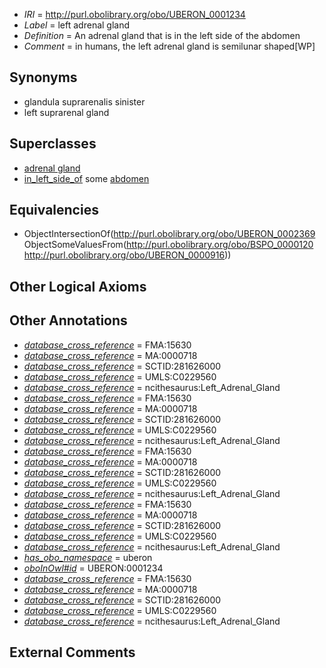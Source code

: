  * *IRI* = http://purl.obolibrary.org/obo/UBERON_0001234
 * *Label* = left adrenal gland
 * *Definition* = An adrenal gland that is in the left side of the abdomen
 * *Comment* = in humans, the left adrenal gland is semilunar shaped[WP]

## Synonyms

 * glandula suprarenalis sinister
 * left suprarenal gland

## Superclasses

 * [adrenal gland](../../UBERON/69/UBERON_0002369.md)
 * [in_left_side_of](../../BSPO/20/BSPO_0000120.md) some [abdomen](../../UBERON/16/UBERON_0000916.md)

## Equivalencies

 * ObjectIntersectionOf(<http://purl.obolibrary.org/obo/UBERON_0002369> ObjectSomeValuesFrom(<http://purl.obolibrary.org/obo/BSPO_0000120> <http://purl.obolibrary.org/obo/UBERON_0000916>))

## Other Logical Axioms


## Other Annotations

 * *[database_cross_reference](../../ef/oboInOwl#hasDbXref.md)* = FMA:15630
 * *[database_cross_reference](../../ef/oboInOwl#hasDbXref.md)* = MA:0000718
 * *[database_cross_reference](../../ef/oboInOwl#hasDbXref.md)* = SCTID:281626000
 * *[database_cross_reference](../../ef/oboInOwl#hasDbXref.md)* = UMLS:C0229560
 * *[database_cross_reference](../../ef/oboInOwl#hasDbXref.md)* = ncithesaurus:Left_Adrenal_Gland
 * *[database_cross_reference](../../ef/oboInOwl#hasDbXref.md)* = FMA:15630
 * *[database_cross_reference](../../ef/oboInOwl#hasDbXref.md)* = MA:0000718
 * *[database_cross_reference](../../ef/oboInOwl#hasDbXref.md)* = SCTID:281626000
 * *[database_cross_reference](../../ef/oboInOwl#hasDbXref.md)* = UMLS:C0229560
 * *[database_cross_reference](../../ef/oboInOwl#hasDbXref.md)* = ncithesaurus:Left_Adrenal_Gland
 * *[database_cross_reference](../../ef/oboInOwl#hasDbXref.md)* = FMA:15630
 * *[database_cross_reference](../../ef/oboInOwl#hasDbXref.md)* = MA:0000718
 * *[database_cross_reference](../../ef/oboInOwl#hasDbXref.md)* = SCTID:281626000
 * *[database_cross_reference](../../ef/oboInOwl#hasDbXref.md)* = UMLS:C0229560
 * *[database_cross_reference](../../ef/oboInOwl#hasDbXref.md)* = ncithesaurus:Left_Adrenal_Gland
 * *[database_cross_reference](../../ef/oboInOwl#hasDbXref.md)* = FMA:15630
 * *[database_cross_reference](../../ef/oboInOwl#hasDbXref.md)* = MA:0000718
 * *[database_cross_reference](../../ef/oboInOwl#hasDbXref.md)* = SCTID:281626000
 * *[database_cross_reference](../../ef/oboInOwl#hasDbXref.md)* = UMLS:C0229560
 * *[database_cross_reference](../../ef/oboInOwl#hasDbXref.md)* = ncithesaurus:Left_Adrenal_Gland
 * *[has_obo_namespace](../../ce/oboInOwl#hasOBONamespace.md)* = uberon
 * *[oboInOwl#id](../../id/oboInOwl#id.md)* = UBERON:0001234
 * *[database_cross_reference](../../ef/oboInOwl#hasDbXref.md)* = FMA:15630
 * *[database_cross_reference](../../ef/oboInOwl#hasDbXref.md)* = MA:0000718
 * *[database_cross_reference](../../ef/oboInOwl#hasDbXref.md)* = SCTID:281626000
 * *[database_cross_reference](../../ef/oboInOwl#hasDbXref.md)* = UMLS:C0229560
 * *[database_cross_reference](../../ef/oboInOwl#hasDbXref.md)* = ncithesaurus:Left_Adrenal_Gland

## External Comments

